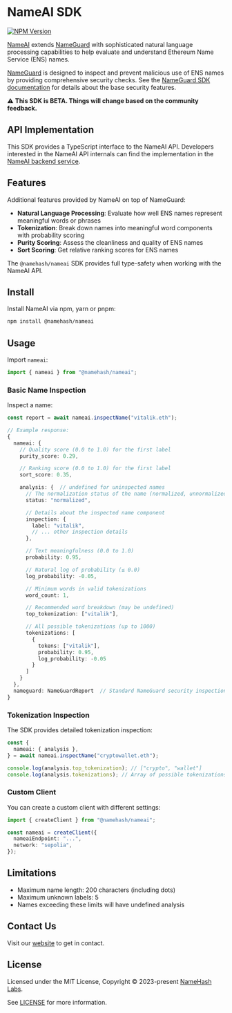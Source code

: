 # NameAI SDK

[![NPM Version](https://img.shields.io/npm/v/@namehash/nameai)](https://www.npmjs.com/package/@namehash/nameai)

[NameAI](https://nameai.io) extends [NameGuard](https://nameguard.io) with sophisticated natural language processing capabilities to help evaluate and understand Ethereum Name Service (ENS) names.

[NameGuard](https://nameguard.io) is designed to inspect and prevent malicious use of ENS names by providing comprehensive security checks. See the [NameGuard SDK documentation](../nameguard-sdk/README.md) for details about the base security features.

⚠️ **This SDK is BETA. Things will change based on the community feedback.**

## API Implementation

This SDK provides a TypeScript interface to the NameAI API. Developers interested in the NameAI API internals can find the implementation in the [NameAI backend service](https://github.com/namehash/namekit/tree/main/apps/api.nameai.io).

## Features

Additional features provided by NameAI on top of NameGuard:

- **Natural Language Processing**: Evaluate how well ENS names represent meaningful words or phrases
- **Tokenization**: Break down names into meaningful word components with probability scoring
- **Purity Scoring**: Assess the cleanliness and quality of ENS names
- **Sort Scoring**: Get relative ranking scores for ENS names

The `@namehash/nameai` SDK provides full type-safety when working with the NameAI API.

## Install

Install NameAI via npm, yarn or pnpm:

```bash
npm install @namehash/nameai
```

## Usage

Import `nameai`:

```ts
import { nameai } from "@namehash/nameai";
```

### Basic Name Inspection

Inspect a name:

```ts
const report = await nameai.inspectName("vitalik.eth");

// Example response:
{
  nameai: {
    // Quality score (0.0 to 1.0) for the first label
    purity_score: 0.29,

    // Ranking score (0.0 to 1.0) for the first label
    sort_score: 0.35,

    analysis: {  // undefined for uninspected names
      // The normalization status of the name (normalized, unnormalized, or unknown)
      status: "normalized",

      // Details about the inspected name component
      inspection: {
        label: "vitalik",
        // ... other inspection details
      },

      // Text meaningfulness (0.0 to 1.0)
      probability: 0.95,

      // Natural log of probability (≤ 0.0)
      log_probability: -0.05,

      // Minimum words in valid tokenizations
      word_count: 1,

      // Recommended word breakdown (may be undefined)
      top_tokenization: ["vitalik"],

      // All possible tokenizations (up to 1000)
      tokenizations: [
        {
          tokens: ["vitalik"],
          probability: 0.95,
          log_probability: -0.05
        }
      ]
    }
  },
  nameguard: NameGuardReport  // Standard NameGuard security inspection
}
```

### Tokenization Inspection

The SDK provides detailed tokenization inspection:

```ts
const {
  nameai: { analysis },
} = await nameai.inspectName("cryptowallet.eth");

console.log(analysis.top_tokenization); // ["crypto", "wallet"]
console.log(analysis.tokenizations); // Array of possible tokenizations with probabilities
```

### Custom Client

You can create a custom client with different settings:

```ts
import { createClient } from "@namehash/nameai";

const nameai = createClient({
  nameaiEndpoint: "...",
  network: "sepolia",
});
```

## Limitations

- Maximum name length: 200 characters (including dots)
- Maximum unknown labels: 5
- Names exceeding these limits will have undefined analysis

## Contact Us

Visit our [website](https://namehashlabs.org/) to get in contact.

## License

Licensed under the MIT License, Copyright © 2023-present [NameHash Labs](https://namehashlabs.org).

See [LICENSE](./LICENSE) for more information.
